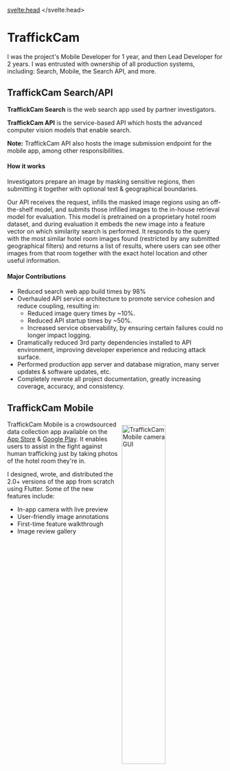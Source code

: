 <svelte:head>
	<title>Projects</title>
</svelte:head>

<script>
	import Info from '$lib/components/Info.svelte';
</script>

# TraffickCam

I was the project's Mobile Developer for 1 year, and then Lead Developer for 2 years. I was entrusted with ownership of all production systems, including: Search, Mobile, the Search API, and more.

## TraffickCam Search/API

**TraffickCam Search** is the web search app used by partner investigators.

**TraffickCam API** is the service-based API which hosts the advanced computer vision models that enable search.

<Info>
<b> Note:</b> TraffickCam API also hosts the image submission endpoint for the mobile app, among other responsibilities.
</Info>

#### How it works

Investigators prepare an image by masking sensitive regions, then submitting it together with optional text & geographical boundaries.

Our API receives the request, infills the masked image regions using an off-the-shelf model, and submits those infilled images to the in-house retrieval model for evaluation. This model is pretrained on a proprietary hotel room dataset, and during evaluation it embeds the new image into a feature vector on which similarity search is performed. It responds to the query with the most similar hotel room images found (restricted by any submitted geographical filters) and returns a list of results, where users can see other images from that room together with the exact hotel location and other useful information.

#### Major Contributions

* Reduced search web app build times by 98% 
* Overhauled API service architecture to promote service cohesion and reduce coupling, resulting in:
  * Reduced image query times by ~10%.
  * Reduced API startup times by ~50%.
  * Increased service observability, by ensuring certain failures could no longer impact logging.
* Dramatically reduced 3rd party dependencies installed to API environment, improving developer experience and reducing attack surface.
* Performed production app server and database migration, many server updates & software updates, etc.
* Completely rewrote all project documentation, greatly increasing coverage, accuracy, and consistency.


## TraffickCam Mobile

<img src="/images/tcam-mobile.png" alt="TraffickCam Mobile camera GUI" style="width:45%; float:right; margin:10px">

TraffickCam Mobile is a crowdsourced data collection app available on the [App Store](https://apps.apple.com/mn/app/traffickcam/id1067713017?platform=iphone) & [Google Play](https://play.google.com/store/apps/details?id=com.exchangeinitiative.traffickcam&hl=en_US&gl=US&pli=1). It enables users to assist in the fight against human trafficking just by taking photos of the hotel room they're in.

I designed, wrote, and distributed the 2.0+ versions of the app from scratch using Flutter. Some of the new features include:
* In-app camera with live preview
* User-friendly image annotations
* First-time feature walkthrough
* Image review gallery
